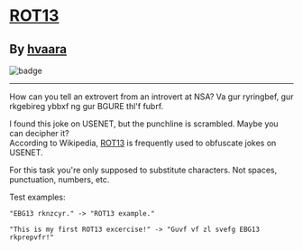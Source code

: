 # [ROT13](https://www.codewars.com/kata/52223df9e8f98c7aa7000062)
## By [hvaara](https://www.codewars.com/users/hvaara)
![badge](https://www.codewars.com/users/csantosr/badges/small)
<hr/>
How can you tell an extrovert from an introvert at NSA?  
Va gur ryringbef, gur rkgebireg ybbxf ng gur BGURE thl'f fubrf.

I found this joke on USENET, but the punchline is scrambled. Maybe you can decipher it?  
According to Wikipedia, [ROT13](http://en.wikipedia.org/wiki/ROT13) is frequently used to obfuscate jokes on USENET.

For this task you're only supposed to substitute characters. Not spaces, punctuation, numbers, etc.

Test examples:

```
"EBG13 rknzcyr." -> "ROT13 example."

"This is my first ROT13 excercise!" -> "Guvf vf zl svefg EBG13 rkprepvfr!"
```
